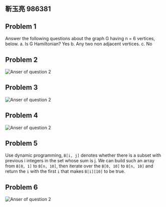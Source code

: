 ## 靳玉亮 986381
## Problem 1
Answer the following questions about the graph G having n = 6 vertices, below.
a. Is G Hamiltonian? Yes
b. Any two non adjacent vertices.
c. No

## Problem 2

 ![Anser of question 2](https://github.com/yuliangjin1985/mum-algorithm/blob/master/assignments/pics/WechatIMG27.jpeg)
## Problem 3
 ![Anser of question 2](https://github.com/yuliangjin1985/mum-algorithm/blob/master/assignments/pics/WechatIMG28.jpeg)

## Problem 4
 ![Anser of question 2](https://github.com/yuliangjin1985/mum-algorithm/blob/master/assignments/pics/WechatIMG29.jpeg)

## Problem 5
Use dynamic programming, `B[i, j]` denotes whether there is a subset with previous i integers in the set whose sum is j. We can build such an array from `B[0, 1]` to `B[n, 10]`, then iterate over the `B[0, 10]` to `B[n, 10]` and return the `i` with the first `i` that makes `B[i][10]` to be true.

## Problem 6
 ![Anser of question 2](https://github.com/yuliangjin1985/mum-algorithm/blob/master/assignments/pics/WechatIMG30.jpeg)


